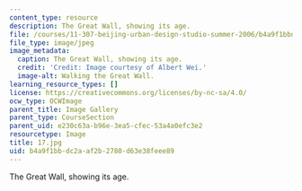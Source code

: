 ```yaml
---
content_type: resource
description: The Great Wall, showing its age.
file: /courses/11-307-beijing-urban-design-studio-summer-2006/b4a9f1bbdc2aaf2b2780d63e38feee89_17.jpg
file_type: image/jpeg
image_metadata:
  caption: The Great Wall, showing its age.
  credit: 'Credit: Image courtesy of Albert Wei.'
  image-alt: Walking the Great Wall.
learning_resource_types: []
license: https://creativecommons.org/licenses/by-nc-sa/4.0/
ocw_type: OCWImage
parent_title: Image Gallery
parent_type: CourseSection
parent_uid: e230c63a-b96e-3ea5-cfec-53a4a0efc3e2
resourcetype: Image
title: 17.jpg
uid: b4a9f1bb-dc2a-af2b-2780-d63e38feee89
---
```

The Great Wall, showing its age.